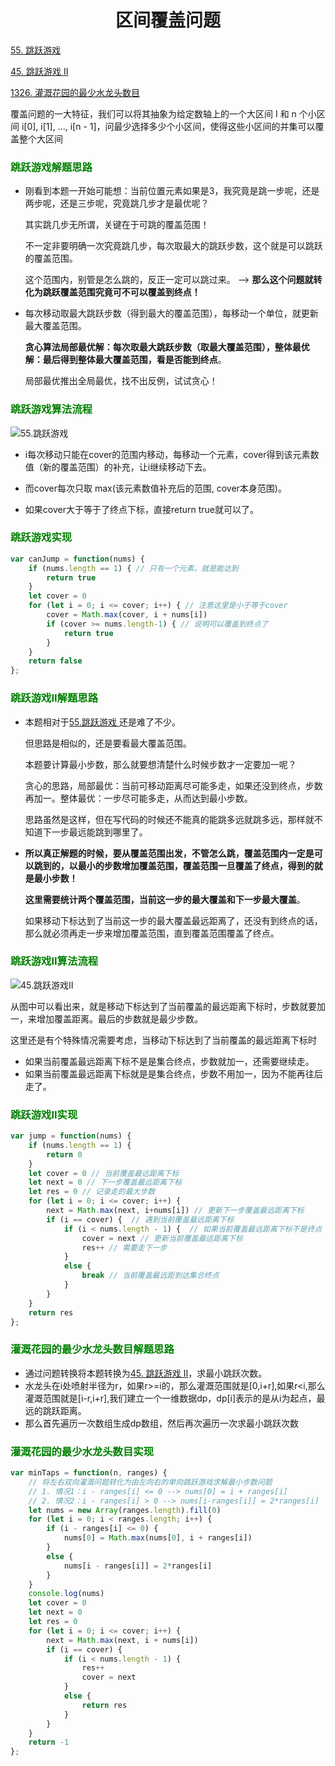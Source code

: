 # <center>区间覆盖问题

[55. 跳跃游戏](https://leetcode.cn/problems/jump-game/)

[45. 跳跃游戏 II](https://leetcode.cn/problems/jump-game-ii/)

[1326. 灌溉花园的最少水龙头数目](https://leetcode.cn/problems/minimum-number-of-taps-to-open-to-water-a-garden/)

覆盖问题的一大特征，我们可以将其抽象为给定数轴上的一个大区间 I 和 n 个小区间 i[0], i[1], ..., i[n - 1]，问最少选择多少个小区间，使得这些小区间的并集可以覆盖整个大区间

### <font color = 'green'>跳跃游戏解题思路</font>

* 刚看到本题一开始可能想：当前位置元素如果是3，我究竟是跳一步呢，还是两步呢，还是三步呢，究竟跳几步才是最优呢？

  其实跳几步无所谓，关键在于可跳的覆盖范围！

  不一定非要明确一次究竟跳几步，每次取最大的跳跃步数，这个就是可以跳跃的覆盖范围。

  这个范围内，别管是怎么跳的，反正一定可以跳过来。 --> **那么这个问题就转化为跳跃覆盖范围究竟可不可以覆盖到终点！**

* 每次移动取最大跳跃步数（得到最大的覆盖范围），每移动一个单位，就更新最大覆盖范围。

  **贪心算法局部最优解：每次取最大跳跃步数（取最大覆盖范围），整体最优解：最后得到整体最大覆盖范围，看是否能到终点**。

  局部最优推出全局最优，找不出反例，试试贪心！

### <font color = 'green'>跳跃游戏算法流程</font>

![55.跳跃游戏](https://cdn.jsdelivr.net/gh/clannadbing/Image-Hosting@main/20230222/1.png)

* i每次移动只能在cover的范围内移动，每移动一个元素，cover得到该元素数值（新的覆盖范围）的补充，让i继续移动下去。

* 而cover每次只取 max(该元素数值补充后的范围, cover本身范围)。

* 如果cover大于等于了终点下标，直接return true就可以了。

### <font color = 'green'>跳跃游戏实现</font>

```javascript
var canJump = function(nums) {
    if (nums.length == 1) { // 只有一个元素，就是能达到
        return true
    }
    let cover = 0
    for (let i = 0; i <= cover; i++) { // 注意这里是小于等于cover
        cover = Math.max(cover, i + nums[i])
        if (cover >= nums.length-1) { // 说明可以覆盖到终点了
            return true
        }
    }
    return false
};
```

### <font color = 'green'>跳跃游戏II解题思路</font>

* 本题相对于[55.跳跃游戏 ](https://programmercarl.com/0055.跳跃游戏.html)还是难了不少。

  但思路是相似的，还是要看最大覆盖范围。

  本题要计算最小步数，那么就要想清楚什么时候步数才一定要加一呢？

  贪心的思路，局部最优：当前可移动距离尽可能多走，如果还没到终点，步数再加一。整体最优：一步尽可能多走，从而达到最小步数。

  思路虽然是这样，但在写代码的时候还不能真的能跳多远就跳多远，那样就不知道下一步最远能跳到哪里了。

* **所以真正解题的时候，要从覆盖范围出发，不管怎么跳，覆盖范围内一定是可以跳到的，以最小的步数增加覆盖范围，覆盖范围一旦覆盖了终点，得到的就是最小步数！**

  **这里需要统计两个覆盖范围，当前这一步的最大覆盖和下一步最大覆盖**。

  如果移动下标达到了当前这一步的最大覆盖最远距离了，还没有到终点的话，那么就必须再走一步来增加覆盖范围，直到覆盖范围覆盖了终点。

### <font color = 'green'>跳跃游戏II算法流程</font>

![45.跳跃游戏II](https://cdn.jsdelivr.net/gh/clannadbing/Image-Hosting@main/20230222/2.png)

从图中可以看出来，就是移动下标达到了当前覆盖的最远距离下标时，步数就要加一，来增加覆盖距离。最后的步数就是最少步数。

这里还是有个特殊情况需要考虑，当移动下标达到了当前覆盖的最远距离下标时

- 如果当前覆盖最远距离下标不是是集合终点，步数就加一，还需要继续走。
- 如果当前覆盖最远距离下标就是是集合终点，步数不用加一，因为不能再往后走了。

### <font color = 'green'>跳跃游戏II实现</font>

```javascript
var jump = function(nums) {
    if (nums.length == 1) {
        return 0
    }
    let cover = 0 // 当前覆盖最远距离下标
    let next = 0 // 下一步覆盖最远距离下标
    let res = 0 // 记录走的最大步数
    for (let i = 0; i <= cover; i++) {
        next = Math.max(next, i+nums[i]) // 更新下一步覆盖最远距离下标
        if (i == cover) {  // 遇到当前覆盖最远距离下标
            if (i < nums.length - 1) {  // 如果当前覆盖最远距离下标不是终点
                cover = next // 更新当前覆盖最远距离下标
                res++ // 需要走下一步
            }
            else {
                break // 当前覆盖最远距到达集合终点
            }
        }
    }
    return res
};
```

### <font color = 'green'>灌溉花园的最少水龙头数目解题思路</font>

* 通过问题转换将本题转换为[45. 跳跃游戏 II](https://leetcode.cn/problems/jump-game-ii/)，求最小跳跃次数。
* 水龙头在i处喷射半径为r，如果r>=i的，那么灌溉范围就是[0,i+r],如果r<i,那么灌溉范围就是[i-r,i+r],我们建立一个一维数据dp，dp[i]表示的是从i为起点，最远的跳跃距离。
* 那么首先遍历一次数组生成dp数组，然后再次遍历一次求最小跳跃次数

### <font color = 'green'>灌溉花园的最少水龙头数目实现</font>

```javascript
var minTaps = function(n, ranges) {
    // 将左右双向灌溉问题转化为由左向右的单向跳跃游戏求解最小步数问题
    // 1. 情况1：i - ranges[i] <= 0 --> nums[0] = i + ranges[i]
    // 2. 情况2：i - ranges[i] > 0 --> nums[i-ranges[i]] = 2*ranges[i]
    let nums = new Array(ranges.length).fill(0)
    for (let i = 0; i < ranges.length; i++) {
        if (i - ranges[i] <= 0) {
            nums[0] = Math.max(nums[0], i + ranges[i])
        }
        else {
            nums[i - ranges[i]] = 2*ranges[i]
        }
    }
    console.log(nums)
    let cover = 0 
    let next = 0
    let res = 0
    for (let i = 0; i <= cover; i++) {
        next = Math.max(next, i + nums[i])
        if (i == cover) {
            if (i < nums.length - 1) {
                res++
                cover = next
            }
            else {
                return res
            }
        }
    }
    return -1
};
```